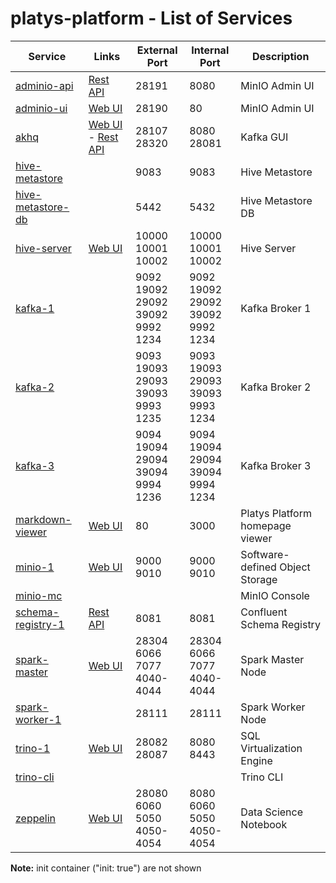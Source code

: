 # platys-platform - List of Services

| Service | Links | External<br>Port | Internal<br>Port | Description
|--------------|------|------|------|------------
|[adminio-api](./documentation/services/adminio )|[Rest API](http://192.168.1.112:28191)|28191<br>|8080<br>|MinIO Admin UI
|[adminio-ui](./documentation/services/adminio )|[Web UI](http://192.168.1.112:28190)|28190<br>|80<br>|MinIO Admin UI
|[akhq](./documentation/services/akhq )|[Web UI](http://192.168.1.112:28107) - [Rest API](http://192.168.1.112:28107/api)|28107<br>28320<br>|8080<br>28081<br>|Kafka GUI
|[hive-metastore](./documentation/services/hive-metastore )||9083<br>|9083<br>|Hive Metastore
|[hive-metastore-db](./documentation/services/hive-metastore )||5442<br>|5432<br>|Hive Metastore DB
|[hive-server](./documentation/services/hive )|[Web UI](http://192.168.1.112:10002)|10000<br>10001<br>10002<br>|10000<br>10001<br>10002<br>|Hive Server
|[kafka-1](./documentation/services/kafka )||9092<br>19092<br>29092<br>39092<br>9992<br>1234<br>|9092<br>19092<br>29092<br>39092<br>9992<br>1234<br>|Kafka Broker 1
|[kafka-2](./documentation/services/kafka )||9093<br>19093<br>29093<br>39093<br>9993<br>1235<br>|9093<br>19093<br>29093<br>39093<br>9993<br>1234<br>|Kafka Broker 2
|[kafka-3](./documentation/services/kafka )||9094<br>19094<br>29094<br>39094<br>9994<br>1236<br>|9094<br>19094<br>29094<br>39094<br>9994<br>1234<br>|Kafka Broker 3
|[markdown-viewer](./documentation/services/markdown-viewer )|[Web UI](http://192.168.1.112:80)|80<br>|3000<br>|Platys Platform homepage viewer
|[minio-1](./documentation/services/minio )|[Web UI](http://192.168.1.112:9010)|9000<br>9010<br>|9000<br>9010<br>|Software-defined Object Storage
|[minio-mc](./documentation/services/minio )||||MinIO Console
|[schema-registry-1](./documentation/services/schema-registry )|[Rest API](http://192.168.1.112:8081)|8081<br>|8081<br>|Confluent Schema Registry
|[spark-master](./documentation/services/spark )|[Web UI](http://192.168.1.112:28304)|28304<br>6066<br>7077<br>4040-4044<br>|28304<br>6066<br>7077<br>4040-4044<br>|Spark Master Node
|[spark-worker-1](./documentation/services/spark )||28111<br>|28111<br>|Spark Worker Node
|[trino-1](./documentation/services/trino )|[Web UI](http://192.168.1.112:28082/ui/preview)|28082<br>28087<br>|8080<br>8443<br>|SQL Virtualization Engine
|[trino-cli](./documentation/services/trino )||||Trino CLI
|[zeppelin](./documentation/services/zeppelin )|[Web UI](http://192.168.1.112:28080)|28080<br>6060<br>5050<br>4050-4054<br>|8080<br>6060<br>5050<br>4050-4054<br>|Data Science Notebook|

**Note:** init container ("init: true") are not shown